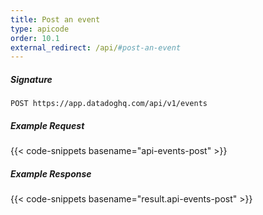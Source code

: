 ```yaml
---
title: Post an event
type: apicode
order: 10.1
external_redirect: /api/#post-an-event
---
```


##### Signature
`POST https://app.datadoghq.com/api/v1/events`
##### Example Request
{{< code-snippets basename="api-events-post" >}}
##### Example Response
{{< code-snippets basename="result.api-events-post" >}}